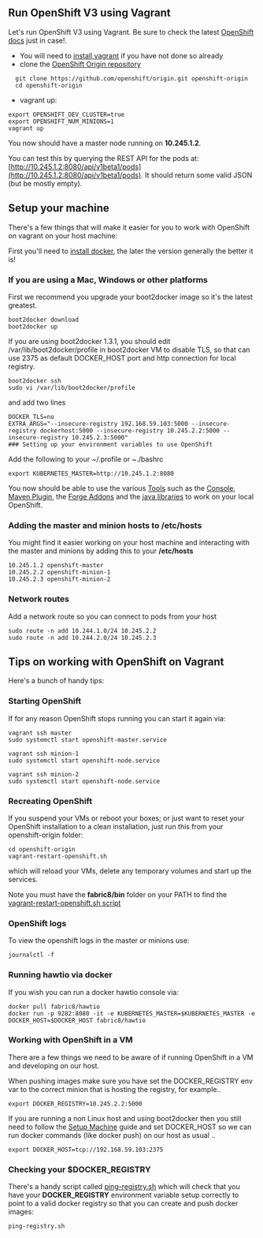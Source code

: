 ## Run OpenShift V3 using Vagrant

Let's run OpenShift V3 using Vagrant. Be sure to check the latest [OpenShift docs](https://github.com/openshift/origin/blob/master/CONTRIBUTING.adoc#develop-on-virtual-machine-using-vagrant) just in case!.

* You will need to [install vagrant](https://www.vagrantup.com/downloads.html) if you have not done so already
* clone the [OpenShift Origin repository](https://github.com/openshift/origin)

```
  git clone https://github.com/openshift/origin.git openshift-origin
  cd openshift-origin
```

* vagrant up:

```
export OPENSHIFT_DEV_CLUSTER=true
export OPENSHIFT_NUM_MINIONS=1
vagrant up
```

You now should have a master node running on **10.245.1.2**.

You can test this by querying the REST API for the pods at: [http://10.245.1.2:8080/api/v1beta1/pods](http://10.245.1.2:8080/api/v1beta1/pods). It should return some valid JSON (but be mostly empty).

## Setup your machine

There's a few things that will make it easier for you to work with OpenShift on vagrant on your host machine:

First you'll need to [install docker](https://docs.docker.com/installation/), the later the version generally the better it is!

### If you are using a Mac, Windows or other platforms

First we recommend you upgrade your boot2docker image so it's the latest greatest.

    boot2docker download
    boot2docker up

If you are using boot2docker 1.3.1, you should edit /var/lib/boot2docker/profile in boot2docker VM to disable TLS, so that can use 2375 as default DOCKER_HOST port and http connection for local registry.

    boot2docker ssh
    sudo vi /var/lib/boot2docker/profile

and add two lines

    DOCKER_TLS=no
    EXTRA_ARGS="--insecure-registry 192.168.59.103:5000 --insecure-registry dockerhost:5000 --insecure-registry 10.245.2.2:5000 --insecure-registry 10.245.2.3:5000"
    ### Setting up your environment variables to use OpenShift

Add the following to your ~/.profile or ~./bashrc

    export KUBERNETES_MASTER=http://10.245.1.2:8080

You now should be able to use the various [Tools](http://fabric8.io/v2/tools.html) such as the [Console](console.html), [Maven Plugin](http://fabric8.io/v2/mavenPlugin.html), the [Forge Addons](http://fabric8.io/v2/forge.html) and the [java libraries](javaLibraries.html) to work on your local OpenShift.


### Adding the master and minion hosts to /etc/hosts

You might find it easier working on your host machine and interacting with the master and minions by adding this to your **/etc/hosts**

    10.245.1.2 openshift-master
    10.245.2.2 openshift-minion-1
    10.245.2.3 openshift-minion-2

### Network routes

Add a network route so you can connect to pods from your host

    sudo route -n add 10.244.1.0/24 10.245.2.2
    sudo route -n add 10.244.2.0/24 10.245.2.3

## Tips on working with OpenShift on Vagrant

Here's a bunch of handy tips:

### Starting OpenShift

If for any reason OpenShift stops running you can start it again via:

    vagrant ssh master
    sudo systemctl start openshift-master.service

    vagrant ssh minion-1
    sudo systemctl start openshift-node.service

    vagrant ssh minion-2
    sudo systemctl start openshift-node.service

### Recreating OpenShift

If you suspend your VMs or reboot your boxes; or just want to reset your OpenShift installation to a clean installation, just run this from your openshift-origin folder:

    cd openshift-origin
    vagrant-restart-openshift.sh

which will reload your VMs, delete any temporary volumes and start up the services.

Note you must have the **fabric8/bin** folder on your PATH to find the [vagrant-restart-openshift.sh script](https://github.com/fabric8io/fabric8/blob/master/bin/vagrant-restart-openshift.sh)


### OpenShift logs

To view the openshift logs in the master or minions use:

    journalctl -f

### Running hawtio via docker

If you wish you can run a docker hawtio console via:

    docker pull fabric8/hawtio
    docker run -p 9282:8080 -it -e KUBERNETES_MASTER=$KUBERNETES_MASTER -e DOCKER_HOST=$DOCKER_HOST fabric8/hawtio

### Working with OpenShift in a VM

There are a few things we need to be aware of if running OpenShift in a VM and developing on our host.

When pushing images make sure you have set the DOCKER_REGISTRY env var to the correct minion that is hosting the registry, for example..

	export DOCKER_REGISTRY=10.245.2.2:5000

If you are running a non Linux host and using boot2docker then you still need to follow the [Setup Machine](setupMachine.md) guide and set DOCKER_HOST so we can run docker commands (like docker push) on our host as usual ..

	export DOCKER_HOST=tcp://192.168.59.103:2375

### Checking your $DOCKER_REGISTRY

There's a handy script called  [ping-registry.sh](https://github.com/fabric8io/fabric8/blob/master/bin/ping-registry.sh) which will check that you have your **DOCKER_REGISTRY** environment variable setup correctly to point to a valid docker registry so that you can create and push docker images:

    ping-registry.sh


